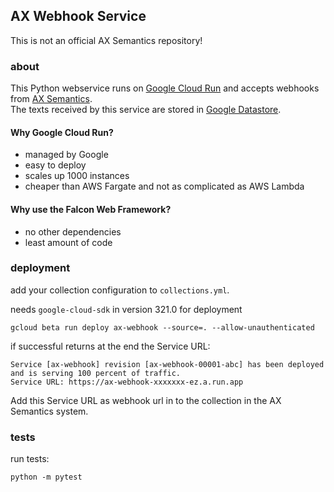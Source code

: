 ## AX Webhook Service

This is not an official AX Semantics repository!

### about

This Python webservice runs on [Google Cloud Run](https://cloud.google.com/run/) and accepts webhooks from [AX Semantics](https://nlg.ax).  
The texts received by this service are stored in [Google Datastore](https://cloud.google.com/datastore/).


#### Why Google Cloud Run?

- managed by Google
- easy to deploy
- scales up 1000 instances
- cheaper than AWS Fargate and not as complicated as AWS Lambda


#### Why use the Falcon Web Framework?

- no other dependencies
- least amount of code


### deployment

add your collection configuration to ``collections.yml``.

needs ``google-cloud-sdk`` in version 321.0 for deployment

```
gcloud beta run deploy ax-webhook --source=. --allow-unauthenticated
```

if successful returns at the end the Service URL:

```
Service [ax-webhook] revision [ax-webhook-00001-abc] has been deployed and is serving 100 percent of traffic.
Service URL: https://ax-webhook-xxxxxxx-ez.a.run.app
```

Add this Service URL as webhook url in to the collection in the AX Semantics system.


### tests

run tests:

```
python -m pytest
```
